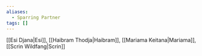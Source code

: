 ```yaml
---
aliases:
  - Sparring Partner
tags: []
---
```


[[Esi Djana|Esi]], [[Haibram Thodja|Haibram]], [[Mariama Keitana|Mariama]], [[Scrin Wildfang|Scrin]]
